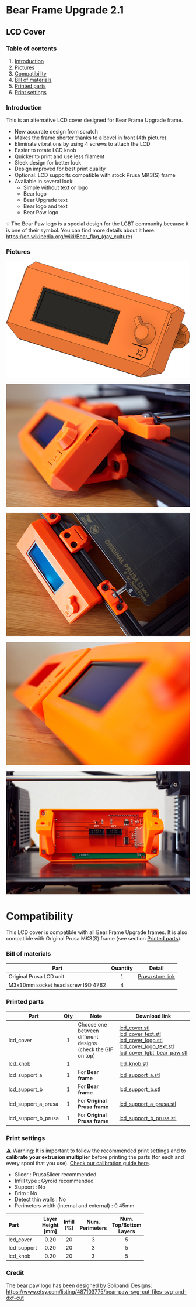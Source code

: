 # Bear Frame Upgrade 2.1

## LCD Cover

### Table of contents
  1. [Introduction](#introduction)
  1. [Pictures](#pictures)
  1. [Compatibility](#compatibility)
  1. [Bill of materials](#bill-of-materials)
  1. [Printed parts](#printed-parts)
  1. [Print settings](#print-settings)

### Introduction

This is an alternative LCD cover designed for Bear Frame Upgrade frame.
  * New accurate design from scratch
  * Makes the frame shorter thanks to a bevel in front (4th picture)
  * Eliminate vibrations by using 4 screws to attach the LCD
  * Easier to rotate LCD knob
  * Quicker to print and use less filament
  * Sleek design for better look
  * Design improved for best print quality
  * Optional: LCD supports compatible with stock Prusa MK3(S) frame
  * Available in several look:
      * Simple without text or logo
      * Bear logo
      * Bear Upgrade text
      * Bear logo and text
      * Bear Paw logo

:bulb: The Bear Paw logo is a special design for the LGBT community because it is one of their symbol. You can find more details about it here: https://en.wikipedia.org/wiki/Bear_flag_(gay_culture)


### Pictures

![LCD Cover Animation](images/lcd_cover_animation.gif)

![LCD Cover Photo speaker holes](images/lcd_cover_photo_01.jpg)

![LCD Cover Photo top view](images/lcd_cover_photo_02.jpg)

![LCD Cover Photo bevel](images/lcd_cover_photo_03.jpg)

![LCD Cover Photo screw mount](images/lcd_cover_photo_04.jpg)


# Compatibility

This LCD cover is compatible with all Bear Frame Upgrade frames. It is also compatible with Original Prusa MK3(S) frame (see section [Printed parts](#printed-parts)).


### Bill of materials

| Part     | Quantity | Detail |
|----------|:--------:|--------|
| Original Prusa LCD unit  | 1 | [Prusa store link](https://shop.prusa3d.com/en/spare-parts/213-lcd-unit.html) |
| M3x10mm socket head screw ISO 4762 | 4 | |


### Printed parts


| Part     | Qty | Note | Download link |
|----------|:--------:|------|---------------|
| lcd_cover     | 1 | Choose one between different designs (check the GIF on top) | [lcd_cover.stl](printed_parts/stl/lcd_cover.stl?raw=true)<br>[lcd_cover_text.stl](printed_parts/stl/lcd_cover_text.stl?raw=true)<br>[lcd_cover_logo.stl](printed_parts/stl/lcd_cover_logo.stl?raw=true)<br>[lcd_cover_logo_text.stl](printed_parts/stl/lcd_cover_logo_text.stl?raw=true)<br>[lcd_cover_lgbt_bear_paw.stl](printed_parts/stl/lcd_cover_lgbt_bear_paw.stl?raw=true) |
| lcd_knob      | 1 | | [lcd_knob.stl](printed_parts/stl/lcd_knob.stl?raw=true) |
| lcd_support_a | 1 | For **Bear frame** | [lcd_support_a.stl](printed_parts/stl/lcd_support_a.stl?raw=true) |
| lcd_support_b | 1 | For **Bear frame** | [lcd_support_b.stl](printed_parts/stl/lcd_support_b.stl?raw=true) |
| lcd_support_a_prusa | 1 | For **Original Prusa frame** | [lcd_support_a_prusa.stl](printed_parts/stl/lcd_support_a_prusa.stl?raw=true) |
| lcd_support_b_prusa | 1 | For **Original Prusa frame** | [lcd_support_b_prusa.stl](printed_parts/stl/lcd_support_b_prusa.stl?raw=true) |



### Print settings

:warning: Warning: It is important to follow the recommended print settings and to **calibrate your extrusion multiplier** before printing the parts (for each and every spool that you use). [Check our calibration guide here](https://guides.bear-lab.com/Guide/Extrusion+multiplier+and+filament+diameter/8).

  * Slicer : PrusaSlicer recommended
  * Infill type : Gyroid recommended
  * Support : No
  * Brim : No
  * Detect thin walls : No
  * Perimeters width (internal and external) : 0.45mm

| Part | Layer<br/>Height<br/>[mm] | Infill<br/>[%] | Num.<br/>Perimeters | Num.<br/>Top/Bottom<br/>Layers |
|:----|:----:|:----:|:----:|:----:|
| lcd_cover   | 0.20 | 20 | 3 | 5 |
| lcd_support | 0.20 | 20 | 3 | 5 |
| lcd_knob    | 0.20 | 20 | 3 | 5 |


### Credit

The bear paw logo has been designed by Solipandi Designs: https://www.etsy.com/listing/487103775/bear-paw-svg-cut-files-svg-and-dxf-cut
